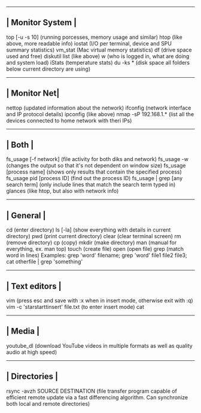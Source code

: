 __________________
| Monitor System |
------------------
top [-u -s 10] (running porcesses, memory usage and similar)
htop (like above, more readable info)
iostat (I/O per terminal, device and SPU summary statistics)
vm_stat (Mac virtual memory statistics)
df (drive space used and free)
diskutil list (like above)
w (who is logged in, what are doing and system load)
iStats (temperature stats)
du -ks * (disk space all folders below current directory are using)


______________
| Monitor Net|
--------------
nettop (updated information about the network)
ifconfig (network interface and IP protocol details)
ipconfig (like above)
nmap -sP 192.168.1.* (list all the devices connected to home network with theri IPs)


________
| Both |
--------
fs_usage [-f network] (file activity for both diks and network)
	fs_usage -w (changes the output so that it's not dependent on window size)
	fs_usage [process name] (shows only results that contain the specified process)
	fs_usage pid [process ID] (find out the process ID)
	fs_usage | grep [any search term] (only include lines that match the search term typed in)
glances (like htop, but also with network info)


___________
| General |
-----------
cd (enter directory)
ls [-la] (show everything with details in current directory)
pwd (print current directory)
clear (clear terminal screen)
rm (remove directory)
cp (copy)
mkdir (make directory)
man (manual for everything, ex. man top)
touch (create file)
open (open file)
grep (match word in lines)
	Examples: grep 'word' filename; grep 'word' file1 file2 file3; cat otherfile | grep 'something'


________________
| Text editors |
----------------
vim (press esc and save with :x when in insert mode, otherwise exit with :q)
	vim -c 'starstarttinsert' file.txt (to enter insert mode)
cat


________________
|     Media    |
----------------
youtube_dl (download YouTube videos in multiple formats as well as quality audio at high speed)



________________
|  Directories |
----------------
rsync -avzh SOURCE DESTINATION (file transfer program capable of efficient remote update
via a fast differencing algorithm. Can synchronize both local and remote directories)
